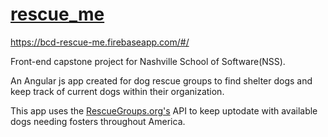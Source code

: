 [rescue_me](https://bcd-rescue-me.firebaseapp.com/#/)
=========
https://bcd-rescue-me.firebaseapp.com/#/

Front-end capstone project for Nashville School of Software(NSS).

An Angular js app created for dog rescue groups to find shelter dogs and keep track of current dogs within their organization.

This app uses the [RescueGroups.org's](https://userguide.rescuegroups.org/display/userguide/Home) API to keep uptodate with available dogs needing fosters throughout America. 
